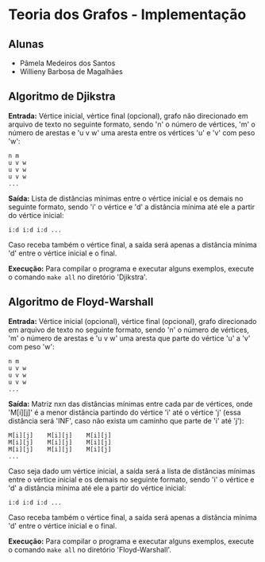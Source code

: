 # Teoria dos Grafos - Implementação

## Alunas
* Pâmela Medeiros dos Santos
* Willieny Barbosa de Magalhães

## Algoritmo de Djikstra
**Entrada:** Vértice inicial, vértice final (opcional), grafo não direcionado em arquivo de texto no seguinte formato, sendo 'n' o número de vértices, 'm' o número de arestas e 'u v w' uma aresta entre os vértices 'u' e 'v' com peso 'w':
````
n m
u v w
u v w
u v w
...
````
**Saída:** Lista de distâncias mínimas entre o vértice inicial e os demais no seguinte formato, sendo 'i' o vértice e 'd' a distância mínima até ele a partir do vértice inicial:
````
i:d i:d i:d ...
````
Caso receba também o vértice final, a saída será apenas a distância mínima 'd' entre o vértice inicial e o final.

**Execução:** Para compilar o programa e executar alguns exemplos, execute o comando ```` make all ```` no diretório 'Djikstra'.

## Algoritmo de Floyd-Warshall
**Entrada:** Vértice inicial (opcional), vértice final (opcional), grafo direcionado em arquivo de texto no seguinte formato, sendo 'n' o número de vértices, 'm' o número de arestas e 'u v w' uma aresta que parte do vértice 'u' a 'v' com peso 'w':
````
n m
u v w
u v w
u v w
...
````
**Saída:** Matriz nxn das distâncias mínimas entre cada par de vértices, onde 'M[i][j]' é a menor distância partindo do vértice 'i' até o vértice 'j' (essa distância será 'INF', caso não exista um caminho que parte de 'i' até 'j'):  
````
M[i][j]    M[i][j]    M[i][j]
M[i][j]    M[i][j]    M[i][j]
M[i][j]    M[i][j]    M[i][j]
...
````
Caso seja dado um vértice inicial, a saída será a lista de distâncias mínimas entre o vértice inicial e os demais no seguinte formato, sendo 'i' o vértice e 'd' a distância mínima até ele a partir do vértice inicial:
````
i:d i:d i:d ...
````
Caso receba também o vértice final, a saída será apenas a distância mínima 'd' entre o vértice inicial e o final.

**Execução:** Para compilar o programa e executar alguns exemplos, execute o comando ```` make all ```` no diretório 'Floyd-Warshall'.
